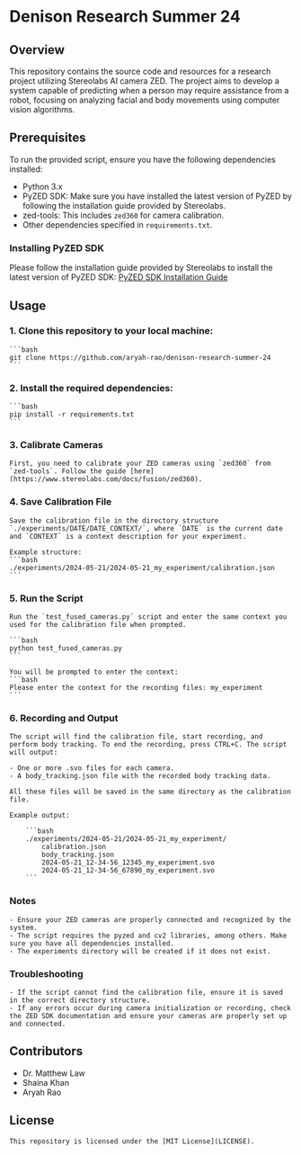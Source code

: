 # Denison Research Summer 24

## Overview

This repository contains the source code and resources for a research project utilizing Stereolabs AI camera ZED. The project aims to develop a system capable of predicting when a person may require assistance from a robot, focusing on analyzing facial and body movements using computer vision algorithms.

## Prerequisites

To run the provided script, ensure you have the following dependencies installed:

- Python 3.x
- PyZED SDK: Make sure you have installed the latest version of PyZED by following the installation guide provided by Stereolabs.
- zed-tools: This includes `zed360` for camera calibration.
- Other dependencies specified in `requirements.txt`.

### Installing PyZED SDK

Please follow the installation guide provided by Stereolabs to install the latest version of PyZED SDK:
[PyZED SDK Installation Guide](https://www.stereolabs.com/docs/app-development/python/install)

## Usage

### 1. Clone this repository to your local machine:

    ```bash
    git clone https://github.com/aryah-rao/denison-research-summer-24
    ```

### 2. Install the required dependencies:

    ```bash
    pip install -r requirements.txt
    ```

### 3. Calibrate Cameras

    First, you need to calibrate your ZED cameras using `zed360` from `zed-tools`. Follow the guide [here](https://www.stereolabs.com/docs/fusion/zed360).

### 4. Save Calibration File

    Save the calibration file in the directory structure `./experiments/DATE/DATE_CONTEXT/`, where `DATE` is the current date and `CONTEXT` is a context description for your experiment.

    Example structure:
    ```bash
    ./experiments/2024-05-21/2024-05-21_my_experiment/calibration.json
    ```

### 5. Run the Script

    Run the `test_fused_cameras.py` script and enter the same context you used for the calibration file when prompted.

    ```bash
    python test_fused_cameras.py
    ```

    You will be prompted to enter the context:
    ```bash
    Please enter the context for the recording files: my_experiment
    ```

### 6. Recording and Output
    The script will find the calibration file, start recording, and perform body tracking. To end the recording, press CTRL+C. The script will output:

    - One or more .svo files for each camera.
    - A body_tracking.json file with the recorded body tracking data.

    All these files will be saved in the same directory as the calibration file.

    Example output:

        ```bash
        ./experiments/2024-05-21/2024-05-21_my_experiment/
            calibration.json
            body_tracking.json
            2024-05-21_12-34-56_12345_my_experiment.svo
            2024-05-21_12-34-56_67890_my_experiment.svo
        ```

### Notes
    - Ensure your ZED cameras are properly connected and recognized by the system.
    - The script requires the pyzed and cv2 libraries, among others. Make sure you have all dependencies installed.
    - The experiments directory will be created if it does not exist.

### Troubleshooting
    - If the script cannot find the calibration file, ensure it is saved in the correct directory structure.
    - If any errors occur during camera initialization or recording, check the ZED SDK documentation and ensure your cameras are properly set up and connected.

## Contributors
- Dr. Matthew Law
- Shaina Khan
- Aryah Rao

## License
    This repository is licensed under the [MIT License](LICENSE).